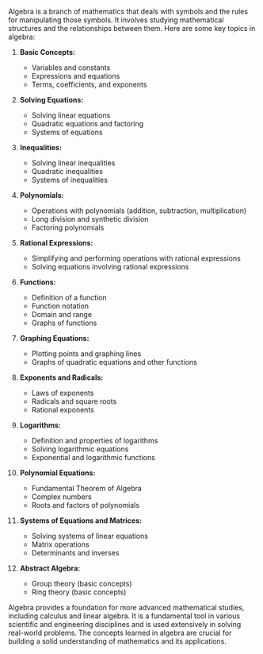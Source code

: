 Algebra is a branch of mathematics that deals with symbols and the rules for manipulating those symbols. It involves studying mathematical structures and the relationships between them. Here are some key topics in algebra:

1. **Basic Concepts:**
   - Variables and constants
   - Expressions and equations
   - Terms, coefficients, and exponents

2. **Solving Equations:**
   - Solving linear equations
   - Quadratic equations and factoring
   - Systems of equations

3. **Inequalities:**
   - Solving linear inequalities
   - Quadratic inequalities
   - Systems of inequalities

4. **Polynomials:**
   - Operations with polynomials (addition, subtraction, multiplication)
   - Long division and synthetic division
   - Factoring polynomials

5. **Rational Expressions:**
   - Simplifying and performing operations with rational expressions
   - Solving equations involving rational expressions

6. **Functions:**
   - Definition of a function
   - Function notation
   - Domain and range
   - Graphs of functions

7. **Graphing Equations:**
   - Plotting points and graphing lines
   - Graphs of quadratic equations and other functions

8. **Exponents and Radicals:**
   - Laws of exponents
   - Radicals and square roots
   - Rational exponents

9. **Logarithms:**
   - Definition and properties of logarithms
   - Solving logarithmic equations
   - Exponential and logarithmic functions

10. **Polynomial Equations:**
    - Fundamental Theorem of Algebra
    - Complex numbers
    - Roots and factors of polynomials

11. **Systems of Equations and Matrices:**
    - Solving systems of linear equations
    - Matrix operations
    - Determinants and inverses

12. **Abstract Algebra:**
    - Group theory (basic concepts)
    - Ring theory (basic concepts)

Algebra provides a foundation for more advanced mathematical studies, including calculus and linear algebra. It is a fundamental tool in various scientific and engineering disciplines and is used extensively in solving real-world problems. The concepts learned in algebra are crucial for building a solid understanding of mathematics and its applications.
